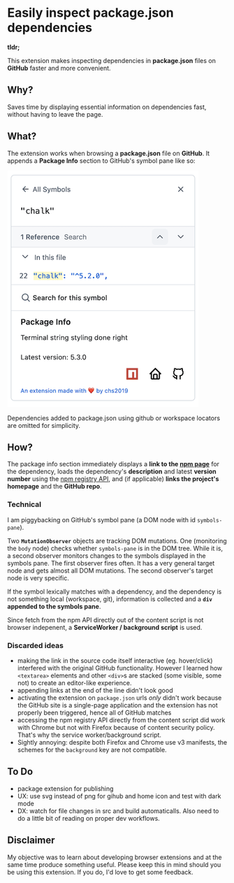 # Easily inspect package.json dependencies

**tldr;**

This extension makes inspecting dependencies in **package.json** files on **GitHub** faster and more convenient.

## Why?

Saves time by displaying essential information on dependencies fast, without having to leave the page. 

## What?

The extension works when browsing a **package.json** file on **GitHub**. It appends a **Package Info** section to GitHub's symbol pane like so:

![screenshot](screenshot.png)


Dependencies added to package.json using github or workspace locators are omitted for simplicity. 

## How?

The package info section immediately displays a **link to the [npm page](https://www.npmjs.com/)** for the dependency, loads the dependency's **description** and latest **version number** using the [npm registry API](https://registry.npmjs.org/), and (if applicable) **links the project's homepage** and the **GitHub repo**.

### Technical

I am piggybacking on GitHub's symbol pane (a DOM node with id `symbols-pane`).

Two **`MutationObserver`** objects are tracking DOM mutations. One (monitoring the `body` node) checks whether `symbols-pane` is in the DOM tree. While it is, a second observer monitors changes to the symbols displayed in the symbols pane. The first observer fires often. It has a very general target node and  gets almost all DOM mutations. The second observer's target node is very specific.  

If the symbol lexically matches with a dependency, and the dependency is not something local (workspace, git), information is collected and a **`div` appended to the symbols pane**.

Since fetch from the npm API directly out of the content script is not browser indepenent, a **ServiceWorker / background script** is used.

### Discarded ideas

- making the link in the source code itself interactive (eg. hover/click) interfered with the original GitHub functionality. However I learned how `<textarea>` elements and other `<div>`s are stacked (some visible, some not) to create an editor-like experience.
- appending links at the end of the line didn't look good
- activating the extension on `package.json` urls _only_ didn't work because the GitHub site is a single-page application and the extension has not properly been triggered, hence all of GitHub matches
- accessing the npm registry API directly from the content script did work with Chrome but not with Firefox because of content security policy. That's why the service worker/background script.
- Sightly annoying: despite both Firefox and Chrome use v3 manifests, the schemes for the `background` key are not compatible.

## To Do

- package extension for publishing
- UX: use svg instead of png for gihub and home icon and test with dark mode
- DX: watch for file changes in src and build automaticalls. Also need to do a little bit of reading on proper dev workflows. 

## Disclaimer

My objective was to learn about developing browser extensions and at the same time produce something useful. Please keep this in mind should you be using this extension. If you do, I'd love to get some feedback.
